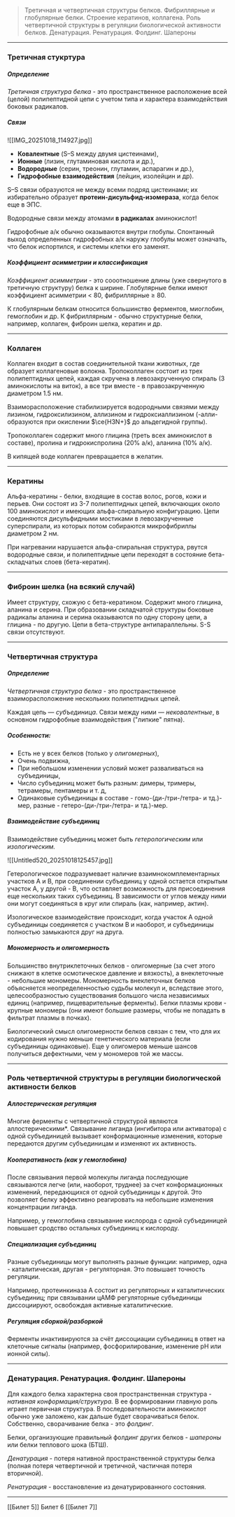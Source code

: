 
> Третичная и четвертичная структуры белков. Фибриллярные и глобулярные белки. Строение кератинов, коллагена. Роль четвертичной структуры в регуляции биологической активности белков. Денатурация. Ренатурация. Фолдинг. Шапероны

---

### Третичная стукртура

##### Определение

*Третичная структура белка* - это пространственное расположение всей (целой) полипептидной цепи с учетом типа и характера взаимодействия боковых радикалов.

##### Связи 

![[IMG_20251018_114927.jpg]]
- **Ковалентные** (S–S между двумя цистеинами),
- **Ионные** (лизин, глутаминовая кислота и др.),
- **Водородные** (серин, треонин, глутамин, аспарагин и др.),
- **Гидрофобные взаимодействия** (лейцин, изолейцин и др).

S–S связи образуются не между всеми подряд цистеинами; их избирательно образует **протеин-дисульфид-изомераза**, когда белок еще в ЭПС.  

Водородные связи между атомами **в радикалах** аминокислот!

Гидрофобные а/к обычно оказываются внутри глобулы. Спонтанный выход определенных гидрофобных а/к наружу глобулы может означать, что белок испортился, и системы клетки его заменят.

##### Коэффициент асимметрии и классификация

*Коэффициент асимметрии* - это сооотношение длины (уже свернутого в третичную структуру) белка к ширине. Глобулярные белки имеют коэффициент асимметрии < 80, фибриллярные ≥ 80. 

К глобулярным белкам относится большинство ферментов, миоглобин, гемоглобин и др. К фибриллярным - обычно структурные белки, например, коллаген, фиброин шелка, кератин и др.

---

### Коллаген

Коллаген входит в состав соединительной ткани животных, где образует коллагеновые волокна. Тропоколлаген состоит из трех полипептидных цепей, каждая скручена в левозакрученную спираль (3 аминокислоты на виток), а все три вместе - в правозакрученную диаметром 1.5 нм. 

Взаиморасположение стабилизируется водородными связями между лизином, гидроксилизином, аллизином и гидроксиаллизином (-алли- образуются при окислении $\ce{H3N+}$ до альдегидной группы). 

Тропоколлаген содержит много глицина (треть всех аминокислот в составе), пролина и гидрокиспролина (20% а/к), аланина (10% а/к).

В кипящей воде коллаген превращается в желатин.

---

### Кератины

Альфа-кератины - белки, входящие в состав волос, рогов, кожи и перьев. Они состоят из 3-7 полипептидных цепей, включающих около 100 аминокислот и имеющих альфа-спиральную конфигурацию. Цепи соединяются дисульфидными мостиками в левозакрученные суперспирали, из которых потом собираются микрофибриллы диаметром 2 нм. 

При нагревании нарушается альфа-спиральная структура, рвутся водородные связи, и полипептидные цепи переходят в состояние бета-складчатых слоев (бета-кератин).

---

### Фиброин шелка (на всякий случай)

Имеет структуру, схожую с бета-кератином. Содержит много глицина, аланина и серина. При образовании складчатой структуры боковые радикалы аланина и серина оказываются по одну сторону цепи, а глицина - по другую. Цепи в бета-структуре антипараллельны. S-S связи отсутствуют. 

---

### Четвертичная структура

##### Определение

*Четвертичная структура белка* - это пространственное взаиморасположение нескольких полипептидных цепей. 

Каждая цепь — *субъединица*. Связи между ними — *нековалентные*, в основном гидрофобные взаимодействия ("липкие" пятна).

##### Особенности:

- Есть не у всех белков (только у *олигомерных*),
- Очень подвижна,
- При небольшом изменении условий может разваливаться на субъединицы,
- Число субъединиц может быть разным: димеры, тримеры, тетрамеры, пентамеры и т. д,
- Одинаковые субъединицы в составе - гомо-(ди-/три-/тетра- и тд.)-мер, разные - гетеро-(ди-/три-/тетра- и тд.)-мер.

##### Взаимодействие субъединиц

Взаимодействие субъединиц может быть *гетерологическим* или *изологическим.* 

![[Untitled520_20251018125457.jpg]]

Гетерологическое подразумевает наличие взаимнокомплементарных участков А и В, при соединении субъединиц у одной остается открытым участок А, у другой - В, что оставляет возможность для присоединения еще нескольких таких субъединиц. В зависимости от углов между ними они могут соединяться в круг или спираль (как, например, актин). 

Изологическое взаимодействие происходит, когда участок А одной субъединицы соединяется с участком В и наоборот, и субъединицы полностью замыкаются друг на друга.

##### Мономерность и олигомерность

Большинство внутриклеточных белков - олигомерные (за счет этого снижают в клетке осмотическое давление и вязкость), а внеклеточные - небольшие мономеры. Мономерность внеклеточных белков объясняется неопределенностью судьбы молекул и, вследствие этого, целесообразностью существования большого числа независимых единиц (например, пищеварительные ферменты). Белки плазмы крови - крупные мономеры (они имеют большие размеры, чтобы не попадать в фильтрат плазмы в почках). 

Биологический смысл олигомерности белков связан с тем, что для их кодирования нужно меньше генетического материала (если субъединицы одинаковые). Еще у олигомеров меньше шансов получиться дефектными, чем у мономеров той же массы. 

---

### Роль четвертичной структуры в регуляции биологической активности белков

##### Аллостерическая регуляция 

Многие ферменты с четвертичной структурой являются аллостерическими*. Связывание лиганда (ингибитора или активатора) с одной субъединицей вызывает конформационные изменения, которые передаются другим субъединицам и изменяют их активность.  

##### Кооперативность (как у гемоглобина)

После связывания первой молекулы лиганда последующие связываются легче (или, наоборот, труднее) за счет конформационных изменений, передающихся от одной субъединицы к другой. Это позволяет белку эффективно реагировать на небольшие изменения концентрации лиганда. 

Например, у гемоглобина связывание кислорода с одной субъединицей повышает сродство остальных субъединиц к кислороду.

##### Специализация субъединиц 

Разные субъединицы могут выполнять разные функции: например, одна - каталитическая, другая - регуляторная. Это повышает точность регуляции.  

Например, протеинкиназа A состоит из регуляторных и каталитических субъединиц; при связывании цАМФ регуляторные субъединицы диссоциируют, освобождая активные каталитические.

##### Регуляция сборкой/разборкой

Ферменты инактивируются за счёт диссоциации субъединиц в ответ на клеточные сигналы (например, фосфорилирование, изменение pH или ионной силы).

---

### Денатурация. Ренатурация. Фолдинг. Шапероны

Для каждого белка характерна своя пространственная структура - *нативная конформация/структура.* В ее формировании главную роль играет первичная структура. В последовательности аминокислот обычно уже заложено, как дальше будет сворачиваться белок. Собственно, сворачивание белка - это *фолдинг*. 

Белки, организующие правильный фолдинг других белков - *шапероны* или белки теплового шока (БТШ).

*Денатурация* - потеря нативной пространственной структуры белка (полная потеря четвертичной и третичной, частичная потеря вторичной).

*Ренатурация* - восстановление из денатурированного состояния. 

---
[[Билет 5]]
Билет 6
[[Билет 7]]